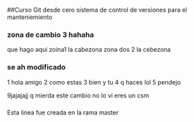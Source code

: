 ##Curso Git desde cero
sistema de control de versiones para el manteniemiento


### zona de cambio 3 hahaha
que hago aqui zoina1
la cabezona 
zona dos 2
la cebezona

### se ah modificado
1 hola amigo
2 como estas
3 bien y tu
4 q haces lol
5 pendejo

9jajajajj q mierda este cambio no lo vi eres un csm
### 
Esta linea fue creada en la rama master